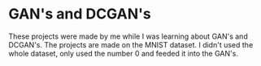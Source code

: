 # GAN's and DCGAN's

These projects were made by me while I was learning about GAN's and DCGAN's.
The projects are made on the MNIST dataset. I didn't used the whole dataset, only used the number 0 and feeded it into the GAN's.
